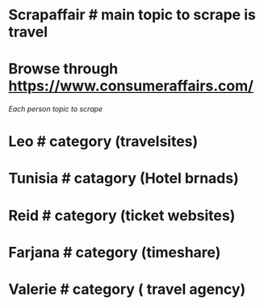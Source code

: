 # Scrapaffair # main topic to scrape is travel

# Browse through https://www.consumeraffairs.com/

###### Each person topic to scrape  ##############
# Leo # category (travelsites)
# Tunisia # catagory (Hotel brnads)
# Reid # category (ticket websites)
# Farjana # category (timeshare) 
# Valerie # category ( travel agency)
